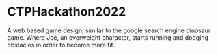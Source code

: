 # CTPHackathon2022

A web based game design, similar to the google search engine dinosaur game. Where Joe, an overweight character, starts running and dodging obstacles in order to become more fit. 
